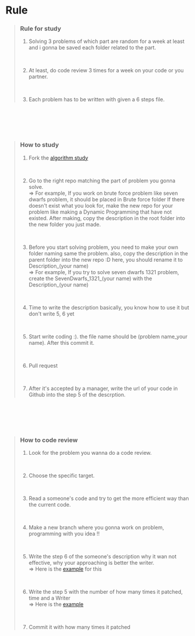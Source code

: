 # Rule

> ### Rule for study
> 1. Solving 3 problems of which part are random for a week at least and i gonna be saved each folder related to the part.
> <br />
>
> 2. At least, do code review 3 times for a week on your code or you partner.
> <br />
>
> 3. Each problem has to be written with given a 6 steps file.
>
<br />
<br />
<br />
<br />

> ### How to study
> 1. Fork the [algorithm study](https://github.com/DevStevenLee/Algorithm)
> <br />
>
> 2. Go to the right repo matching the part of problem you gonna solve. <br />
  => For example, If you work on brute force problem like seven dwarfs problem, it should be placed 
  in Brute force folder If there doesn't exist what you look for, make the new repo for your problem like 
  making a Dynamic Programming that have not existed. After making, copy the description in the root folder
  into the new folder you just made.
> <br />
>
> 3. Before you start solving problem, you need to make your own folder naming same the problem. also, copy the description
> in the parent folder into the new repo :D here, you should rename it to Description\_(your name) <br /> 
  => For example, If you try to solve seven dwarfs 1321 problem, create the SevenDwarfs\_1321\_(your name) 
  with the Description\_(your name)
> <br />
>
> 4. Time to write the description basically, you know how to use it but don't write 5, 6 yet
> <br />
>
> 5. Start write coding :). the file name should be (problem name\_your name). After this commit it.
> <br />
>
> 6. Pull request
> <br />
>
> 7. After it's accepted by a manager, write the url of your code in Github into the step 5 of the descrption.
>

<br />
<br />
<br />
<br />

> ### How to code review
> 1. Look for the problem you wanna do a code review.
> <br />
>
> 2. Choose the specific target.
> <br />
>
> 3. Read a someone's code and try to get the more efficient way than the current code.
> <br />
>
> 4. Make a new branch where you gonna work on problem, programming with you idea !!
> <br />
>
> 5. Write the step 6 of the someone's description why it wan not effective, why your approaching is better the writer.<br />
>    => Here is the [example](https://github.com/DevStevenLee/Algorithm/blob/master/BinarySearch/WeightLimit_1939/Description_Steven.md) for this
> <br />
>
> 6. Write the step 5 with the number of how many times it patched, time and a Writer <br />
>    => Here is the [example](https://github.com/DevStevenLee/Algorithm/blob/master/BinarySearch/WeightLimit_1939/Description_Steven.md)
> <br />
>
> 7. Commit it with how many times it patched
>
>
